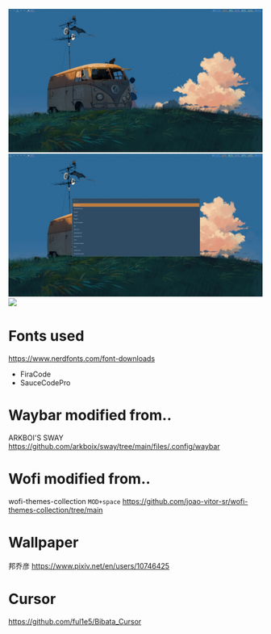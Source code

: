 ![](screenshots/monitor1.png)
![](screenshots/wofi.png)
![](screenshots/gaming.png)

# Fonts used
https://www.nerdfonts.com/font-downloads

- FiraCode
- SauceCodePro

# Waybar modified from..
ARKBOI'S SWAY
https://github.com/arkboix/sway/tree/main/files/.config/waybar


# Wofi modified from..
wofi-themes-collection
`MOD+space`
https://github.com/joao-vitor-sr/wofi-themes-collection/tree/main

# Wallpaper
邦乔彦
https://www.pixiv.net/en/users/10746425

# Cursor
https://github.com/ful1e5/Bibata_Cursor